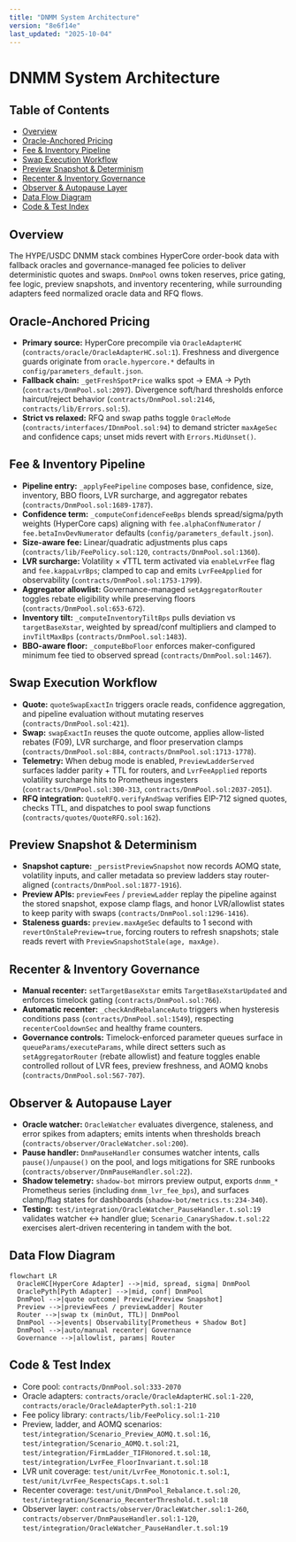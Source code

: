```yaml
---
title: "DNMM System Architecture"
version: "8e6f14e"
last_updated: "2025-10-04"
---
```


# DNMM System Architecture

## Table of Contents
- [Overview](#overview)
- [Oracle-Anchored Pricing](#oracle-anchored-pricing)
- [Fee & Inventory Pipeline](#fee--inventory-pipeline)
- [Swap Execution Workflow](#swap-execution-workflow)
- [Preview Snapshot & Determinism](#preview-snapshot--determinism)
- [Recenter & Inventory Governance](#recenter--inventory-governance)
- [Observer & Autopause Layer](#observer--autopause-layer)
- [Data Flow Diagram](#data-flow-diagram)
- [Code & Test Index](#code--test-index)

## Overview
The HYPE/USDC DNMM stack combines HyperCore order-book data with fallback oracles and governance-managed fee policies to deliver deterministic quotes and swaps. `DnmPool` owns token reserves, price gating, fee logic, preview snapshots, and inventory recentering, while surrounding adapters feed normalized oracle data and RFQ flows.

## Oracle-Anchored Pricing
- **Primary source:** HyperCore precompile via `OracleAdapterHC` (`contracts/oracle/OracleAdapterHC.sol:1`). Freshness and divergence guards originate from `oracle.hypercore.*` defaults in `config/parameters_default.json`.
- **Fallback chain:** `_getFreshSpotPrice` walks spot → EMA → Pyth (`contracts/DnmPool.sol:2097`). Divergence soft/hard thresholds enforce haircut/reject behavior (`contracts/DnmPool.sol:2146`, `contracts/lib/Errors.sol:5`).
- **Strict vs relaxed:** RFQ and swap paths toggle `OracleMode` (`contracts/interfaces/IDnmPool.sol:94`) to demand stricter `maxAgeSec` and confidence caps; unset mids revert with `Errors.MidUnset()`.

## Fee & Inventory Pipeline
- **Pipeline entry:** `_applyFeePipeline` composes base, confidence, size, inventory, BBO floors, LVR surcharge, and aggregator rebates (`contracts/DnmPool.sol:1689-1787`).
- **Confidence term:** `_computeConfidenceFeeBps` blends spread/sigma/pyth weights (HyperCore caps) aligning with `fee.alphaConfNumerator` / `fee.betaInvDevNumerator` defaults (`config/parameters_default.json`).
- **Size-aware fee:** Linear/quadratic adjustments plus caps (`contracts/lib/FeePolicy.sol:120`, `contracts/DnmPool.sol:1360`).
- **LVR surcharge:** Volatility × √TTL term activated via `enableLvrFee` flag and `fee.kappaLvrBps`; clamped to cap and emits `LvrFeeApplied` for observability (`contracts/DnmPool.sol:1753-1799`).
- **Aggregator allowlist:** Governance-managed `setAggregatorRouter` toggles rebate eligibility while preserving floors (`contracts/DnmPool.sol:653-672`).
- **Inventory tilt:** `_computeInventoryTiltBps` pulls deviation vs `targetBaseXstar`, weighted by spread/conf multipliers and clamped to `invTiltMaxBps` (`contracts/DnmPool.sol:1483`).
- **BBO-aware floor:** `_computeBboFloor` enforces maker-configured minimum fee tied to observed spread (`contracts/DnmPool.sol:1467`).

## Swap Execution Workflow
- **Quote:** `quoteSwapExactIn` triggers oracle reads, confidence aggregation, and pipeline evaluation without mutating reserves (`contracts/DnmPool.sol:421`).
- **Swap:** `swapExactIn` reuses the quote outcome, applies allow-listed rebates (F09), LVR surcharge, and floor preservation clamps (`contracts/DnmPool.sol:884`, `contracts/DnmPool.sol:1713-1778`).
- **Telemetry:** When debug mode is enabled, `PreviewLadderServed` surfaces ladder parity + TTL for routers, and `LvrFeeApplied` reports volatility surcharge hits to Prometheus ingesters (`contracts/DnmPool.sol:300-313`, `contracts/DnmPool.sol:2037-2051`).
- **RFQ integration:** `QuoteRFQ.verifyAndSwap` verifies EIP-712 signed quotes, checks TTL, and dispatches to pool swap functions (`contracts/quotes/QuoteRFQ.sol:162`).

## Preview Snapshot & Determinism
- **Snapshot capture:** `_persistPreviewSnapshot` now records AOMQ state, volatility inputs, and caller metadata so preview ladders stay router-aligned (`contracts/DnmPool.sol:1877-1916`).
- **Preview APIs:** `previewFees` / `previewLadder` replay the pipeline against the stored snapshot, expose clamp flags, and honor LVR/allowlist states to keep parity with swaps (`contracts/DnmPool.sol:1296-1416`).
- **Staleness guards:** `preview.maxAgeSec` defaults to 1 second with `revertOnStalePreview=true`, forcing routers to refresh snapshots; stale reads revert with `PreviewSnapshotStale(age, maxAge)`.

## Recenter & Inventory Governance
- **Manual recenter:** `setTargetBaseXstar` emits `TargetBaseXstarUpdated` and enforces timelock gating (`contracts/DnmPool.sol:766`).
- **Automatic recenter:** `_checkAndRebalanceAuto` triggers when hysteresis conditions pass (`contracts/DnmPool.sol:1549`), respecting `recenterCooldownSec` and healthy frame counters.
- **Governance controls:** Timelock-enforced parameter queues surface in `queueParams/executeParams`, while direct setters such as `setAggregatorRouter` (rebate allowlist) and feature toggles enable controlled rollout of LVR fees, preview freshness, and AOMQ knobs (`contracts/DnmPool.sol:567-707`).

## Observer & Autopause Layer
- **Oracle watcher:** `OracleWatcher` evaluates divergence, staleness, and error spikes from adapters; emits intents when thresholds breach (`contracts/observer/OracleWatcher.sol:200`).
- **Pause handler:** `DnmPauseHandler` consumes watcher intents, calls `pause()`/`unpause()` on the pool, and logs mitigations for SRE runbooks (`contracts/observer/DnmPauseHandler.sol:22`).
- **Shadow telemetry:** `shadow-bot` mirrors preview output, exports `dnmm_*` Prometheus series (including `dnmm_lvr_fee_bps`), and surfaces clamp/flag states for dashboards (`shadow-bot/metrics.ts:234-340`).
- **Testing:** `test/integration/OracleWatcher_PauseHandler.t.sol:19` validates watcher ↔ handler glue; `Scenario_CanaryShadow.t.sol:22` exercises alert-driven recentering in tandem with the bot.

## Data Flow Diagram
```mermaid
flowchart LR
  OracleHC[HyperCore Adapter] -->|mid, spread, sigma| DnmPool
  OraclePyth[Pyth Adapter] -->|mid, conf| DnmPool
  DnmPool -->|quote outcome| Preview[Preview Snapshot]
  Preview -->|previewFees / previewLadder| Router
  Router -->|swap tx (minOut, TTL)| DnmPool
  DnmPool -->|events| Observability[Prometheus + Shadow Bot]
  DnmPool -->|auto/manual recenter| Governance
  Governance -->|allowlist, params| Router
```

## Code & Test Index
- Core pool: `contracts/DnmPool.sol:333-2070`
- Oracle adapters: `contracts/oracle/OracleAdapterHC.sol:1-220`, `contracts/oracle/OracleAdapterPyth.sol:1-210`
- Fee policy library: `contracts/lib/FeePolicy.sol:1-210`
- Preview, ladder, and AOMQ scenarios: `test/integration/Scenario_Preview_AOMQ.t.sol:16`, `test/integration/Scenario_AOMQ.t.sol:21`, `test/integration/FirmLadder_TIFHonored.t.sol:18`, `test/integration/LvrFee_FloorInvariant.t.sol:18`
- LVR unit coverage: `test/unit/LvrFee_Monotonic.t.sol:1`, `test/unit/LvrFee_RespectsCaps.t.sol:1`
- Recenter coverage: `test/unit/DnmPool_Rebalance.t.sol:20`, `test/integration/Scenario_RecenterThreshold.t.sol:18`
- Observer layer: `contracts/observer/OracleWatcher.sol:1-260`, `contracts/observer/DnmPauseHandler.sol:1-120`, `test/integration/OracleWatcher_PauseHandler.t.sol:19`
